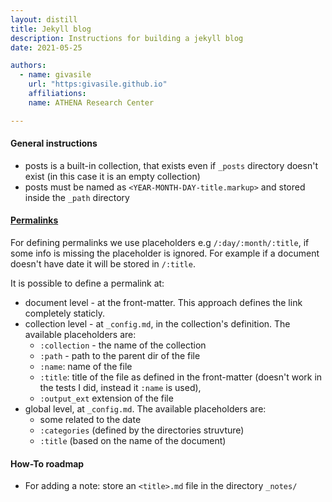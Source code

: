 ```yaml
---
layout: distill
title: Jekyll blog
description: Instructions for building a jekyll blog
date: 2021-05-25

authors:
  - name: givasile
    url: "https:givasile.github.io"
    affiliations:
    name: ATHENA Research Center

---
```


#### General instructions

* posts is a built-in collection, that exists even if `_posts` directory doesn't exist (in this case it is an empty collection)
* posts must be named as `<YEAR-MONTH-DAY-title.markup>` and stored inside the `_path` directory

#### [Permalinks](https://jekyllrb.com/docs/permalinks/)

For defining permalinks we use placeholders e.g `/:day/:month/:title`, if some info is missing the placeholder is ignored. For example if a document doesn't have date it will be stored in `/:title`.

It is possible to define a permalink at:

* document level - at the front-matter. This approach defines the link completely staticly.
* collection level - at `_config.md`, in the collection's definition. The available placeholders are:
  * `:collection` - the name of the collection
  * `:path` - path to the parent dir of the file
  * `:name`: name of the file 
  * `:title`: title of the file as defined in the front-matter (doesn't work in the tests I did, instead it `:name` is used), 
  * `:output_ext` extension of the file
* global level, at `_config.md`. The available placeholders are:
  * some related to the date
  * `:categories` (defined by the directories struvture)
  * `:title` (based on the name of the document)


#### How-To roadmap

* For adding a note: store an `<title>.md` file in the directory `_notes/`


